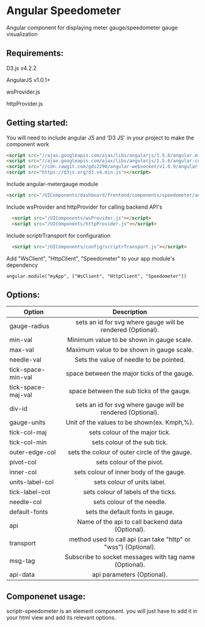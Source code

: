 # Angular Speedometer 
 
  Angular component for displaying meter gauge/speedometer gauge visualization

## Requirements:

  D3.js v4.2.2
  
  AngularJS v1.0.1+
  
  wsProvider.js
  
  httpProvider.js
  
## Getting started:

  You will need to include angular JS and 'D3 JS' in your project to make the component work

  ```html
  <script src="//ajax.googleapis.com/ajax/libs/angularjs/1.5.6/angular.min.js"></script>
  <script src="//ajax.googleapis.com/ajax/libs/angularjs/1.5.6/angular-cookies.js"></script>
  <script src="//cdn.rawgit.com/gdi2290/angular-websocket/v1.0.9/angular-websocket.min.js"></script>
  <script src="https://d3js.org/d3.v4.min.js"></script>  
  ```
  Include angular-metergauge module
   
  ```html
  <script src="/UIComponents/dashboard/frontend/components/speedometer/angular.metergauge.min.js"></script>
  ```
  
  Include wsProvider and httpProvider for calling backend API's
  
  ```html
    <script src="/UIComponents/wsProvider.js"></script>
    <script src="/UIComponents/httpProvider.js"></script>
  ```
  
  Include scriptrTransport for configuration
  
  ```html
    <script src="/UIComponents/config/scriptrTransport.js"></script>
  ```
  
  Add "WsClient", "HttpClient", "Speedometer" to your app module's dependency
  
  ```
  angular.module("myApp", ["WsClient", "HttpClient", "Speedometer"])
  ```
  
## Options:

| Option        | Description   |
| ------------- |:-------------:|
  gauge-radius     | 	sets an id for svg where gauge will be rendered (Optional).
  min-val          | 	Minimum value to be shown in gauge scale.                  
  max-val    	     | 	Maximum value to be shown in gauge scale. 
  needle-val       | 	Sets the value of needle to be pointed.                      
  tick-space-min-val | 	space between the major ticks of the gauge.                  
  tick-space-maj-val | 	space between the sub ticks of the gauge.  					 
  div-id           | 	sets an id for svg where gauge will be rendered (Optional).  
  gauge-units      | 	Unit of the values to be shown(ex. Kmph,%).  				 
  tick-col-maj      |  	sets colour of the major tick.  							 
  tick-col-min      | 	sets colour of the sub tick.								 
  outer-edge-col    | 	sets the colour of outer circle of the gauge.  				 		
  pivot-col        | 	sets colour of the pivot.  									 
  inner-col        | 	sets colour of inner body of the gauge. 					 
  units-label-col   | 	sets colour of units label.  								 
  tick-label-col    | 	sets colour of labels of the ticks.							 
  needle-col       | 	sets colour of the needle.  								 
  default-fonts    | 	sets the default fonts in gauge.						     
  api             | 	Name of the api to call backend data (Optional).					 
  transport       | 	method used to call api (can take "http" or "wss") (Optional).		 
  msg-tag          | 	Subscribe to socket messages with tag name (Optional).		     
  api-data         | 	api parameters (Optional).  					
  
  
## Componenet usage:

scriptr-speedometer is an element component. you will just have to add it in your html view and add its relevant options.














